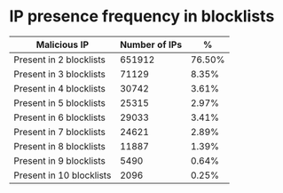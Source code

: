 # IP presence frequency in blocklists
| Malicious IP | Number of IPs | % |
|----|----|----|
| Present in 2 blocklists | 651912 | 76.50% |
| Present in 3 blocklists | 71129 | 8.35% |
| Present in 4 blocklists | 30742 | 3.61% |
| Present in 5 blocklists | 25315 | 2.97% |
| Present in 6 blocklists | 29033 | 3.41% |
| Present in 7 blocklists | 24621 | 2.89% |
| Present in 8 blocklists | 11887 | 1.39% |
| Present in 9 blocklists | 5490 | 0.64% |
| Present in 10 blocklists | 2096 | 0.25% |
